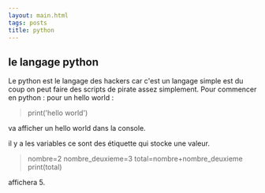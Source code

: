 ```yaml
---
layout: main.html
tags: posts
title: python
---
```

## le langage python
Le python est le langage des hackers car c'est un langage simple est du coup on peut faire des scripts de pirate assez simplement.
Pour commencer en python :
pour un hello world :

  > print('hello world')
  
va afficher un hello world dans la console.

il y a les variables ce sont des étiquette qui stocke une valeur.

 > nombre=2
 > nombre_deuxieme=3
 > total=nombre+nombre_deuxieme
 > print(total)
  
affichera 5.
